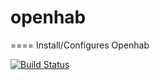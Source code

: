 # openhab
====
Install/Configures Openhab


[![Build Status](https://travis-ci.com/kilip/cookbook-openhab.svg?branch=master)](https://travis-ci.com/kilip/cookbook-openhab)
